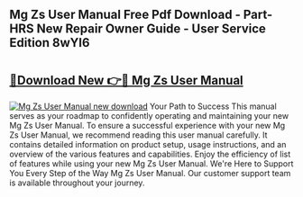 ## Mg Zs User Manual Free Pdf Download - Part-HRS New Repair Owner Guide - User Service Edition 8wYI6

# <h2><a href="http://cf11106.oget.top/?id=Mg+Zs+User+Manual">🔗Download New 👉🔴 Mg Zs User Manual</a></h2>

[![Mg Zs User Manual new download](https://i.imgur.com/5g1atiW.png)](http://cf11106.oget.top/?id=Mg+Zs+User+Manual)
Your Path to Success This manual serves as your roadmap to confidently operating and maintaining your new Mg Zs User Manual. To ensure a successful experience with your new Mg Zs User Manual, we recommend reading this user manual carefully. It contains detailed information on product setup, usage instructions, and an overview of the various features and capabilities. Enjoy the efficiency of list of features while using your new Mg Zs User Manual. We're Here to Support You Every Step of the Way Mg Zs User Manual. Our customer support team is available throughout your journey.
